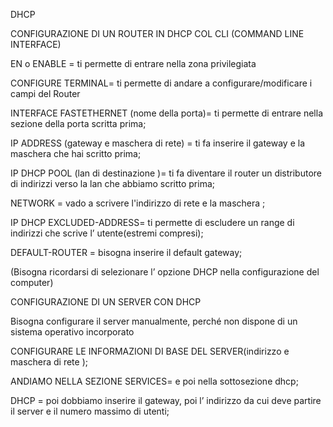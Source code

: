DHCP

CONFIGURAZIONE DI UN ROUTER IN DHCP COL CLI (COMMAND LINE INTERFACE)

EN o ENABLE = ti permette di entrare nella zona privilegiata

CONFIGURE TERMINAL= ti permette di andare a configurare/modificare i campi del Router

INTERFACE FASTETHERNET (nome della porta)= ti permette di entrare nella sezione della porta scritta prima;

IP ADDRESS (gateway e maschera di rete) = ti fa inserire il gateway e la maschera che hai scritto prima;

IP DHCP  POOL (lan di destinazione )= ti fa diventare il router un distributore di indirizzi verso la lan che abbiamo scritto prima;

NETWORK = vado a scrivere l'indirizzo di rete e la maschera ;

IP DHCP EXCLUDED-ADDRESS= ti permette di escludere un range di indirizzi che scrive l’ utente(estremi compresi);

DEFAULT-ROUTER = bisogna inserire il default gateway;

(Bisogna ricordarsi di selezionare l’ opzione DHCP nella configurazione del computer)


CONFIGURAZIONE DI UN SERVER CON DHCP 


Bisogna configurare il server manualmente, perché non dispone di un sistema operativo incorporato

CONFIGURARE LE INFORMAZIONI DI BASE DEL SERVER(indirizzo e maschera di rete );

ANDIAMO NELLA SEZIONE SERVICES= e poi nella sottosezione dhcp;

DHCP = poi dobbiamo inserire il gateway, poi l’ indirizzo da cui deve partire il server e il numero massimo di utenti;

